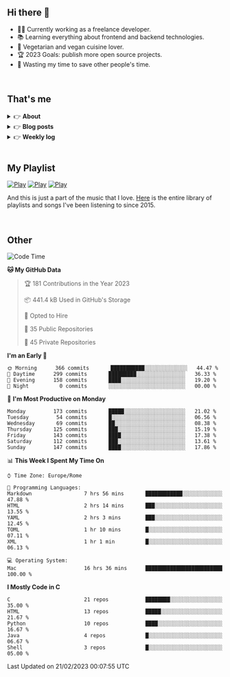 <h2>Hi there 👋</h2>

- 👨‍💻 Currently working as a freelance developer.
- :books: Learning everything about frontend and backend technologies.
- 🌱 Vegetarian and vegan cuisine lover.
- :trophy: 2023 Goals: publish more open source projects.
- :dart: Wasting my time to save other people's time.

<br>

## That's me
<!-- markdownlint-disable MD033 -->
<details>
    <summary>&#128073 <b>About</b></summary><br/>

<!-- BLOG-POST-LIST:START -->
- 👀 [About me](https://simonemargio.im/about/)
- 🧑‍💻 [Resume](https://simonemargio.im/resume/)
- 🤝 [Polywork](https://www.polywork.com/simonemargio)
<!-- BLOG-POST-LIST:END -->
</details>

<details>
    <summary>&#128073 <b>Blog posts</b></summary><br/>

<!-- BLOG-POST-LIST:START -->
- [LastPass](https://simonemargio.im/blog/lastpass/)
- [Apple Music](https://simonemargio.im/blog/applemusic/)
- [iCloud Keychain](https://simonemargio.im/blog/icloudkeychain/)
- [Digital legacy](https://simonemargio.im/blog/digitallegacy/)
- [Usability](https://simonemargio.im/blog/usability/)
- [Bitwarden](https://simonemargio.im/blog/bitwarden/)
- [About EXIF metadata](https://simonemargio.im/blog/aboutexifmetadata/)
- [Stop using whatsapp](https://simonemargio.im/blog/stopusingwhatsapp/)
- [Password Managers](https://simonemargio.im/blog/managepasswords/)
- [More](https://simonemargio.im/blog/page/2/)
<!-- BLOG-POST-LIST:END -->
</details>

<details>
    <summary>&#128073 <b>Weekly log</b></summary><br/>

<!-- BLOG-POST-LIST:START -->
- [February - 3° week](https://simonemargio.im/log/2022/february/3/)
<!-- BLOG-POST-LIST:END -->
</details>

<br>

## My Playlist
[![Play](https://user-images.githubusercontent.com/22590804/173320312-c6ff4952-2d80-4da0-bc86-1a49d009b4a7.jpg)](https://music.apple.com/it/playlist/juice/pl.u-mJy83A8tGBvZWA)
[![Play](https://user-images.githubusercontent.com/22590804/173320788-49695c90-a4c3-48b3-8ac5-f6f4b944955f.jpg)](https://music.apple.com/it/playlist/gym/pl.u-38oWWgbT3gryK0)
[![Play](https://user-images.githubusercontent.com/22590804/173321081-fd673357-e189-4e1d-bf6a-fc8048872de2.jpg)](https://music.apple.com/it/playlist/relax/pl.u-9N9LLp3u27KNLk)

And this is just a part of the music that I love. [Here](https://simonemargio.github.io/music/) is the entire library of playlists and songs I've been listening to since 2015.

<br>

## Other

<!--START_SECTION:waka-->
![Code Time](http://img.shields.io/badge/Code%20Time-394%20hrs%2047%20mins-blue)

**🐱 My GitHub Data** 

> 🏆 181 Contributions in the Year 2023
 > 
> 📦 441.4 kB Used in GitHub's Storage 
 > 
> 💼 Opted to Hire
 > 
> 📜 35 Public Repositories 
 > 
> 🔑 45 Private Repositories  
 > 
**I'm an Early 🐤** 

```text
🌞 Morning      366 commits       ███████████░░░░░░░░░░░░░░   44.47 % 
🌆 Daytime      299 commits       █████████░░░░░░░░░░░░░░░░   36.33 % 
🌃 Evening      158 commits       ████░░░░░░░░░░░░░░░░░░░░░   19.20 % 
🌙 Night          0 commits       ░░░░░░░░░░░░░░░░░░░░░░░░░   00.00 % 

```
📅 **I'm Most Productive on Monday** 

```text
Monday         173 commits       █████░░░░░░░░░░░░░░░░░░░░   21.02 % 
Tuesday         54 commits       █░░░░░░░░░░░░░░░░░░░░░░░░   06.56 % 
Wednesday       69 commits       ██░░░░░░░░░░░░░░░░░░░░░░░   08.38 % 
Thursday       125 commits       ███░░░░░░░░░░░░░░░░░░░░░░   15.19 % 
Friday         143 commits       ████░░░░░░░░░░░░░░░░░░░░░   17.38 % 
Saturday       112 commits       ███░░░░░░░░░░░░░░░░░░░░░░   13.61 % 
Sunday         147 commits       ████░░░░░░░░░░░░░░░░░░░░░   17.86 % 

```


📊 **This Week I Spent My Time On** 

```text
⌚︎ Time Zone: Europe/Rome

💬 Programming Languages: 
Markdown                 7 hrs 56 mins       ████████████░░░░░░░░░░░░░   47.88 % 
HTML                     2 hrs 14 mins       ███░░░░░░░░░░░░░░░░░░░░░░   13.55 % 
YAML                     2 hrs 3 mins        ███░░░░░░░░░░░░░░░░░░░░░░   12.45 % 
TOML                     1 hr 10 mins        █░░░░░░░░░░░░░░░░░░░░░░░░   07.11 % 
XML                      1 hr 1 min          █░░░░░░░░░░░░░░░░░░░░░░░░   06.13 % 

💻 Operating System: 
Mac                      16 hrs 36 mins      █████████████████████████   100.00 % 

```

**I Mostly Code in C** 

```text
C                        21 repos            ████████░░░░░░░░░░░░░░░░░   35.00 % 
HTML                     13 repos            █████░░░░░░░░░░░░░░░░░░░░   21.67 % 
Python                   10 repos            ████░░░░░░░░░░░░░░░░░░░░░   16.67 % 
Java                     4 repos             █░░░░░░░░░░░░░░░░░░░░░░░░   06.67 % 
Shell                    3 repos             █░░░░░░░░░░░░░░░░░░░░░░░░   05.00 % 

```



 Last Updated on 21/02/2023 00:07:55 UTC
<!--END_SECTION:waka-->



